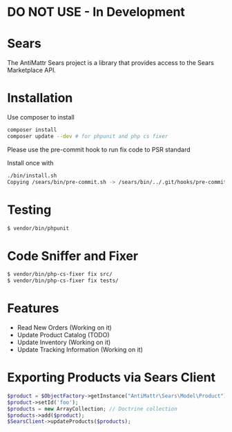 # DO NOT USE - In Development

Sears
=======

The AntiMattr Sears project is a library that provides access to the Sears Marketplace API.

Installation
============

Use composer to install

```bash
composer install
composer update --dev # for phpunit and php cs fixer
```

Please use the pre-commit hook to run fix code to PSR standard

Install once with

```bash
./bin/install.sh 
Copying /sears/bin/pre-commit.sh -> /sears/bin/../.git/hooks/pre-commit
```

Testing
=======

```bash
$ vendor/bin/phpunit 
```

Code Sniffer and Fixer
======================

```bash
$ vendor/bin/php-cs-fixer fix src/
$ vendor/bin/php-cs-fixer fix tests/
```

Features
========

 * Read New Orders (Working on it)
 * Update Product Catalog (TODO)
 * Update Inventory (Working on it)
 * Update Tracking Information (Working on it)

Exporting Products via Sears Client
===================================

```php
$product = $ObjectFactory->getInstance("AntiMattr\Sears\Model\Product");
$product->setId('foo');
$products = new ArrayCollection; // Doctrine collection
$products->add($product);
$SearsClient->updateProducts($products);
```

